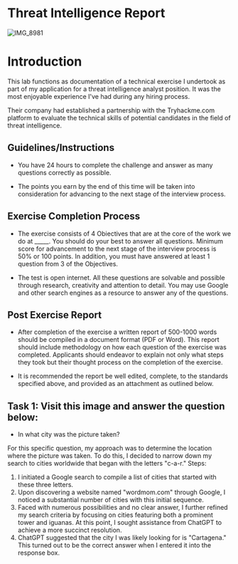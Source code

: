 # Threat Intelligence Report


![IMG_8981](https://github.com/InfoSecDion/Threat-Intel/assets/105241007/320f3dc0-2118-4044-a757-4bb412072883)

<h1>Introduction</h1>
This lab functions as documentation of a technical exercise I undertook as part of my application for a threat intelligence analyst position. It was the most enjoyable experience I've had during any hiring process.

Their company had established a partnership with the Tryhackme.com platform to evaluate the technical skills of potential candidates in the field of threat intelligence.<br />

<h2>Guidelines/Instructions </h2>

- You have 24 hours to complete the challenge and answer as many questions correctly as possible.

- The points you earn by the end of this time will be taken into consideration for advancing to the next stage of the interview process.

<h2>Exercise Completion Process </h2>

- The exercise consists of 4 Obiectives that are at the core of the work we do at _____. You should do your best to answer all questions. Minimum score for advancement to the next stage of the interview process is 50% or 100 points. In addition, you must have answered at least 1 question from 3 of the Objectives.

- The test is open internet. All these questions are solvable and possible through research, creativity and attention to detail. You may use Google and other search engines as a resource to answer any of the questions.

<h2>Post Exercise Report</h2>

- After completion of the exercise a written report of 500-1000 words should be compiled in a document format
(PDF or Word). This report should include methodology on how each question of the exercise was completed.
Applicants should endeavor to explain not only what steps they took but their thought process on the completion of the exercise.

- It is recommended the report be well edited, complete, to the standards specified above, and provided as an attachment as outlined below.

<h2>Task 1: Visit this image and answer the question below: </h2>

- In what city was the picture taken?


For this specific question, my approach was to determine the location where the picture was taken. To do this, I decided to narrow down my search to cities worldwide that began with the letters "c-a-r."
Steps:
1. I initiated a Google search to compile a list of cities that started with these three letters.
2. Upon discovering a website named "wordmom.com" through Google, I noticed a substantial number of cities with this initial sequence.
3. Faced with numerous possibilities and no clear answer, I further refined my search criteria by focusing on cities featuring both a prominent tower and iguanas. At this point, I sought assistance from ChatGPT to achieve a more succinct resolution.
4. ChatGPT suggested that the city I was likely looking for is "Cartagena." This turned out to be the correct answer when I entered it into the response box.